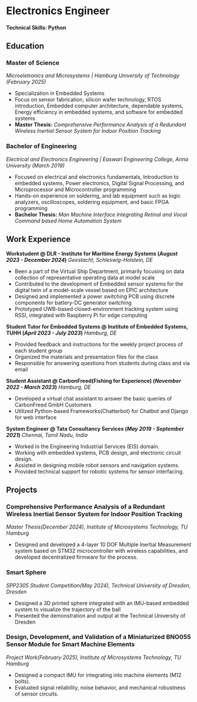 # Electronics Engineer

#### Technical Skills: Python

## Education						       		
### **Master of Science**
*Microeletronics and Microsystems	| Hamburg University of Technology (_February 2025_)*
- Specialization in Embedded Systems
- Focus on sensor fabrication, silicon wafer technology, RTOS introduction, Embedded computer architecture, dependable systems, Energy efficiency in embedded systems, and software for embedded systems
- **Master Thesis:** *Comprehensive Performance Analysis of a Redundant Wireless Inertial Sensor System for Indoor Position Tracking*
### **Bachelor of Engineering**
*Electrical and Electronics Engineering | Easwari Engineering College, Anna University (_March 2019_)*
- Focused on electrical and electronics fundamentals, Introduction to embedded systems, Power electronics, Digital Signal Processing, and Microprocessor and Microcontroller programming
- Hands-on experience on soldering, and lab equipment such as logic analyzers, oscilloscopes, soldering equipment, and basic FPGA programming
- **Bachelor Thesis:** *Man Machine Interface Integrating Retinal and Vocal Command based Home Automation System*


## Work Experience
**Workstudent @ DLR - Institute for Maritime Energy Systems (_August 2023 - December 2024_)**
*Geestacht, Schleswig-Holstein, DE*
- Been a part of the Virtual Ship Department, primarily focusing on data collection of representative operating data at model scale
- Contributed to the development of Embedded sensor systems for the digital twin of a model-scale vessel based on EPIC architecture
- Designed and implemented a power switching PCB using discrete components for battery-DC generator switching
- Prototyped UWB-based closed-environment tracking system using RSSI, integrated with Raspberry Pi for edge computing

**Student Tutor for Embedded Systems @ Institute of Embedded Systems, TUHH (_April 2023 - July 2023_)**
*Hamburg, DE*
- Provided feedback and instructions for the weekly project process of each student group
- Organized the materials and presentation files for the class
- Responsible for answering questions from students during class and via email

**Student Assistant @ CarbonFreed(Fishing for Experience) (_November 2022 - March 2023_)**
*Hamburg, DE*
- Developed a virtual chat assistant to answer the basic queries of CarbonFreed GmbH Customers
- Utilized Python-based Frameworks(Chatterbot) for Chatbot and Django for web interface

**System Engineer @ Tata Consultancy Services (_May 2019 - September 2021_)**
*Chennai, Tamil Nadu, India*
- Worked in the Engineering Industrial Services (EIS) domain.
- Working with embedded systems, PCB design, and electronic circuit design.
- Assisted in designing mobile robot sensors and navigation systems.
- Provided technical support for robotic systems for sensor interfacing.

## Projects
### Comprehensive Performance Analysis of a Redundant Wireless Inertial Sensor System for Indoor Position Tracking 
*Master Thesis(_December 2024_), Institute of Microsystems Technology, TU Hamburg*
- Designed and developed a 4-layer 10 DOF Multiple Inertial Measurement system based on STM32 microcontroller with wireless capabilities, and developed decentralized firmware for the process.

### Smart Sphere 
*SPP2305 Student Competition(_May 2024_), Technical University of Dresden, Dresden*
- Designed a 3D printed sphere integrated with an IMU-based embedded system to visualize the trajectory of the ball
- Presented the demonstration and output at the Technical University of Dresden

### Design, Development, and Validation of a Miniaturized BNO055 Sensor Module for Smart Machine Elements 
*Project Work(_February 2025_), Institute of Microsystems Technology, TU Hamburg*
- Designed a compact IMU for integrating into machine elements (M12 bolts).
- Evaluated signal reliability, noise behavior, and mechanical robustness of sensor circuits.
